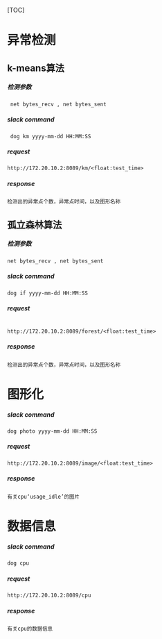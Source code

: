 [TOC]



# 异常检测

## k-means算法

##### 检测参数
```
 net bytes_recv , net bytes_sent
```
##### slack command 
```
 dog km yyyy-mm-dd HH:MM:SS
```
##### request

```
http://172.20.10.2:8089/km/<float:test_time>
```

##### response
```
检测出的异常点个数，异常点时间，以及图形名称
```


## 孤立森林算法

##### 检测参数
```
net bytes_recv , net bytes_sent
```

##### slack command

```
dog if yyyy-mm-dd HH:MM:SS
```


##### request
```

http://172.20.10.2:8089/forest/<float:test_time>
```
##### response
```
检测出的异常点个数，异常点时间，以及图形名称
```


# 图形化

##### slack command
```
dog photo yyyy-mm-dd HH:MM:SS
```
##### request
```
http://172.20.10.2:8089/image/<float:test_time>
```
##### response
```
有关cpu‘usage_idle’的图片
```
# 数据信息

##### slack command
```
dog cpu
```
##### request
```
http://172.20.10.2:8089/cpu
```
##### response
```
有关cpu的数据信息
```

